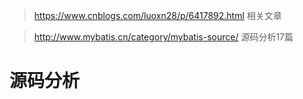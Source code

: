 ><https://www.cnblogs.com/luoxn28/p/6417892.html>  相关文章

> <http://www.mybatis.cn/category/mybatis-source/>  源码分析17篇

# 源码分析